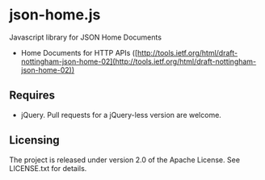 # json-home.js

Javascript library for JSON Home Documents

* Home Documents for HTTP APIs ([http://tools.ietf.org/html/draft-nottingham-json-home-02](http://tools.ietf.org/html/draft-nottingham-json-home-02))

## Requires

* jQuery. Pull requests for a jQuery-less version are welcome.

## Licensing

The project is released under version 2.0 of the Apache License. See LICENSE.txt for details.

